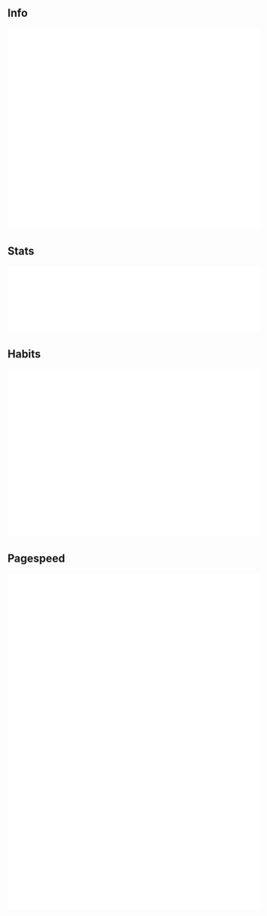 ## Info
![Metrics](/metrics.base.svg)

## Stats
![Metrics](/metrics.plugin.github.svg)

## Habits
![Metrics](/metrics.plugin.habits.svg)

## Pagespeed
![Metrics](/metrics.plugin.pagespeed.svg)

